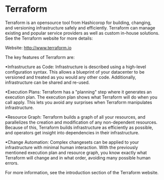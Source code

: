 # Terraform

Terraform is an opensource tool from Hashicorop for building, changing, and versioning infrastructure safely and efficiently. Terraform can manage existing and popular service providers as well as custom in-house solutions. See the Terraform website for more details:

Website: http://www.terraform.io

The key features of Terraform are:

  •Infrastructure as Code: Infrastructure is described using a high-level configuration syntax. This allows a blueprint of your datacenter to be versioned and treated as you would any other code. Additionally, infrastructure can be shared and re-used.
  
  
  •Execution Plans: Terraform has a "planning" step where it generates an execution plan. The execution plan shows what Terraform will do when you call apply. This lets you avoid any surprises when Terraform manipulates infrastructure.
  
  
  •Resource Graph: Terraform builds a graph of all your resources, and parallelizes the creation and modification of any non-dependent resources. Because of this, Terraform builds infrastructure as efficiently as possible, and operators get insight into dependencies in their infrastructure.


  •Change Automation: Complex changesets can be applied to your infrastructure with minimal human interaction. With the previously mentioned execution plan and resource graph, you know exactly what Terraform will change and in what order, avoiding many possible human errors.


For more information, see the introduction section of the Terraform website.
